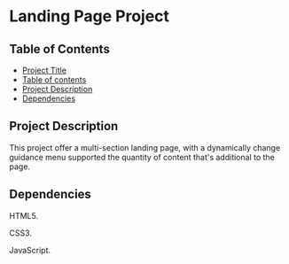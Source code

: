 # Landing Page Project

## Table of Contents

- [Project Title](#landing-page-project)
- [Table of contents](#table-of-contents)
- [Project Description](#project-description)
- [Dependencies](#dependencies)

## Project Description

This project offer a multi-section landing page, with a dynamically change guidance menu supported the quantity of content that's additional to the page.

## Dependencies

HTML5.

CSS3.

JavaScript.
